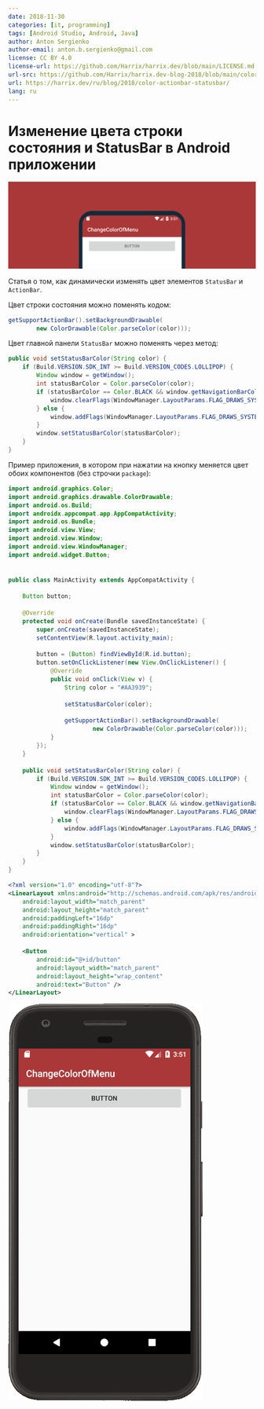 ```yaml
---
date: 2018-11-30
categories: [it, programming]
tags: [Android Studio, Android, Java]
author: Anton Sergienko
author-email: anton.b.sergienko@gmail.com
license: CC BY 4.0
license-url: https://github.com/Harrix/harrix.dev/blob/main/LICENSE.md
url-src: https://github.com/Harrix/harrix.dev-blog-2018/blob/main/color-actionbar-statusbar/color-actionbar-statusbar.md
url: https://harrix.dev/ru/blog/2018/color-actionbar-statusbar/
lang: ru
---
```


# Изменение цвета строки состояния и StatusBar в Android приложении

![Featured image](featured-image.svg)

Статья о том, как динамически изменять цвет элементов `StatusBar` и `ActionBar`.

Цвет строки состояния можно поменять кодом:

```java
getSupportActionBar().setBackgroundDrawable(
        new ColorDrawable(Color.parseColor(color)));
```

Цвет главной панели `StatusBar` можно поменять через метод:

```java
public void setStatusBarColor(String color) {
    if (Build.VERSION.SDK_INT >= Build.VERSION_CODES.LOLLIPOP) {
        Window window = getWindow();
        int statusBarColor = Color.parseColor(color);
        if (statusBarColor == Color.BLACK && window.getNavigationBarColor() == Color.BLACK) {
            window.clearFlags(WindowManager.LayoutParams.FLAG_DRAWS_SYSTEM_BAR_BACKGROUNDS);
        } else {
            window.addFlags(WindowManager.LayoutParams.FLAG_DRAWS_SYSTEM_BAR_BACKGROUNDS);
        }
        window.setStatusBarColor(statusBarColor);
    }
}
```

Пример приложения, в котором при нажатии на кнопку меняется цвет обоих компонентов (без строчки `package`):

```java
import android.graphics.Color;
import android.graphics.drawable.ColorDrawable;
import android.os.Build;
import androidx.appcompat.app.AppCompatActivity;
import android.os.Bundle;
import android.view.View;
import android.view.Window;
import android.view.WindowManager;
import android.widget.Button;


public class MainActivity extends AppCompatActivity {

    Button button;

    @Override
    protected void onCreate(Bundle savedInstanceState) {
        super.onCreate(savedInstanceState);
        setContentView(R.layout.activity_main);

        button = (Button) findViewById(R.id.button);
        button.setOnClickListener(new View.OnClickListener() {
            @Override
            public void onClick(View v) {
                String color = "#AA3939";

                setStatusBarColor(color);

                getSupportActionBar().setBackgroundDrawable(
                        new ColorDrawable(Color.parseColor(color)));
            }
        });
    }

    public void setStatusBarColor(String color) {
        if (Build.VERSION.SDK_INT >= Build.VERSION_CODES.LOLLIPOP) {
            Window window = getWindow();
            int statusBarColor = Color.parseColor(color);
            if (statusBarColor == Color.BLACK && window.getNavigationBarColor() == Color.BLACK) {
                window.clearFlags(WindowManager.LayoutParams.FLAG_DRAWS_SYSTEM_BAR_BACKGROUNDS);
            } else {
                window.addFlags(WindowManager.LayoutParams.FLAG_DRAWS_SYSTEM_BAR_BACKGROUNDS);
            }
            window.setStatusBarColor(statusBarColor);
        }
    }
}
```

```xml
<?xml version="1.0" encoding="utf-8"?>
<LinearLayout xmlns:android="http://schemas.android.com/apk/res/android"
    android:layout_width="match_parent"
    android:layout_height="match_parent"
    android:paddingLeft="16dp"
    android:paddingRight="16dp"
    android:orientation="vertical" >

    <Button
        android:id="@+id/button"
        android:layout_width="match_parent"
        android:layout_height="wrap_content"
        android:text="Button" />
</LinearLayout>
```

![Запущенное приложение](img\result.png)

